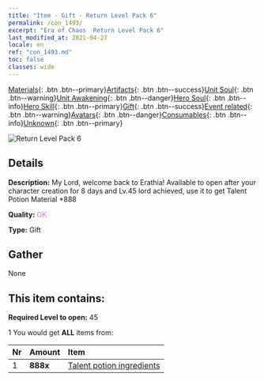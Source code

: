 ```yaml
---
title: "Item - Gift - Return Level Pack 6"
permalink: /con_1493/
excerpt: "Era of Chaos  Return Level Pack 6"
last_modified_at: 2021-04-27
locale: en
ref: "con_1493.md"
toc: false
classes: wide
---
```

 [Materials](/Items/){: .btn .btn--primary}[Artifacts](/Items/Artifacts/){: .btn .btn--success}[Unit Soul](/Items/UnitSoul/){: .btn .btn--warning}[Unit Awakening](/Items/UnitAwakening/){: .btn .btn--danger}[Hero Soul](/Items/HeroSoul/){: .btn .btn--info}[Hero Skill](/Items/HeroSkill/){: .btn .btn--primary}[Gift](/Items/Gift/){: .btn .btn--success}[Event related](/Items/Events/){: .btn .btn--warning}[Avatars](/Items/Avatars/){: .btn .btn--danger}[Consumables](/Items/Consumables/){: .btn .btn--info}[Unknown](/Items/Unknown/){: .btn .btn--primary}

 ![Return Level Pack 6](/images/t/i_907102.png)

## Details
 **Description:** My Lord, welcome back to Erathia! Available to open after your character creation for 8 days and Lv.45 lord achieved, use it to get Talent Potion Material *888

 **Quality:** <span style="color: #DA70D6">OK</span>

 **Type:** Gift

## Gather

  None

## This item contains:

 **Required Level to open:** 45

 1 You would get **ALL** items  from:

  | Nr | Amount |     Item    |
  |:---|:-------|:------------|
  | 1 |  **888x** | [Talent potion ingredients](/Items/con_1120/) |  | 
